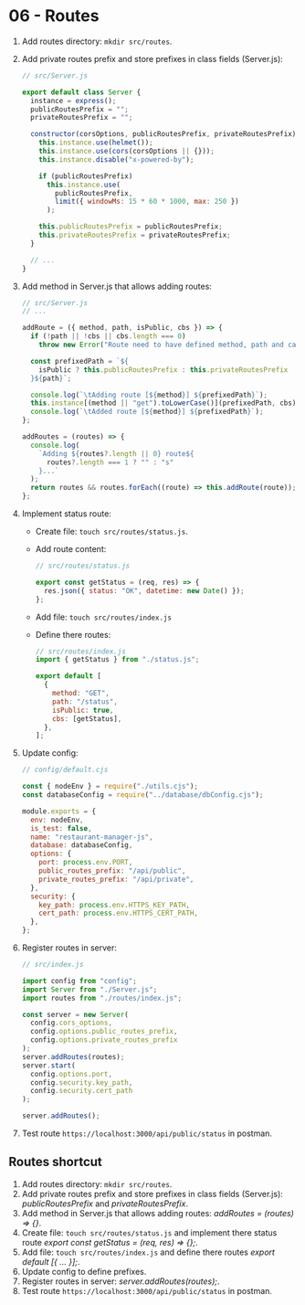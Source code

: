 # 06 - Routes

1. Add routes directory: `mkdir src/routes`.

2. Add private routes prefix and store prefixes in class fields (Server.js):

   ```js
   // src/Server.js

   export default class Server {
     instance = express();
     publicRoutesPrefix = "";
     privateRoutesPrefix = "";

     constructor(corsOptions, publicRoutesPrefix, privateRoutesPrefix) {
       this.instance.use(helmet());
       this.instance.use(cors(corsOptions || {}));
       this.instance.disable("x-powered-by");

       if (publicRoutesPrefix)
         this.instance.use(
           publicRoutesPrefix,
           limit({ windowMs: 15 * 60 * 1000, max: 250 })
         );

       this.publicRoutesPrefix = publicRoutesPrefix;
       this.privateRoutesPrefix = privateRoutesPrefix;
     }

     // ...
   }
   ```

3. Add method in Server.js that allows adding routes:

   ```js
   // src/Server.js
   // ...

   addRoute = ({ method, path, isPublic, cbs }) => {
     if (!path || !cbs || cbs.length === 0)
       throw new Error("Route need to have defined method, path and callbacks");

     const prefixedPath = `${
       isPublic ? this.publicRoutesPrefix : this.privateRoutesPrefix
     }${path}`;

     console.log(`\tAdding route [${method}] ${prefixedPath}`);
     this.instance[(method || "get").toLowerCase()](prefixedPath, cbs);
     console.log(`\tAdded route [${method}] ${prefixedPath}`);
   };

   addRoutes = (routes) => {
     console.log(
       `Adding ${routes?.length || 0} route${
         routes?.length === 1 ? "" : "s"
       }...`
     );
     return routes && routes.forEach((route) => this.addRoute(route));
   };
   ```

4. Implement status route:

   - Create file: `touch src/routes/status.js`.
   - Add route content:

     ```js
     // src/routes/status.js

     export const getStatus = (req, res) => {
       res.json({ status: "OK", datetime: new Date() });
     };
     ```

   - Add file: `touch src/routes/index.js`
   - Define there routes:

     ```js
     // src/routes/index.js
     import { getStatus } from "./status.js";

     export default [
       {
         method: "GET",
         path: "/status",
         isPublic: true,
         cbs: [getStatus],
       },
     ];
     ```

5. Update config:

   ```js
   // config/default.cjs

   const { nodeEnv } = require("./utils.cjs");
   const databaseConfig = require("../database/dbConfig.cjs");

   module.exports = {
     env: nodeEnv,
     is_test: false,
     name: "restaurant-manager-js",
     database: databaseConfig,
     options: {
       port: process.env.PORT,
       public_routes_prefix: "/api/public",
       private_routes_prefix: "/api/private",
     },
     security: {
       key_path: process.env.HTTPS_KEY_PATH,
       cert_path: process.env.HTTPS_CERT_PATH,
     },
   };
   ```

6. Register routes in server:

   ```js
   // src/index.js

   import config from "config";
   import Server from "./Server.js";
   import routes from "./routes/index.js";

   const server = new Server(
     config.cors_options,
     config.options.public_routes_prefix,
     config.options.private_routes_prefix
   );
   server.addRoutes(routes);
   server.start(
     config.options.port,
     config.security.key_path,
     config.security.cert_path
   );

   server.addRoutes();
   ```

7. Test route `https://localhost:3000/api/public/status` in postman.

## Routes shortcut

1. Add routes directory: `mkdir src/routes`.
2. Add private routes prefix and store prefixes in class fields (Server.js): _publicRoutesPrefix_ and _privateRoutesPrefix_.
3. Add method in Server.js that allows adding routes: _addRoutes = (routes) => {}_.
4. Create file: `touch src/routes/status.js` and implement there status route _export const getStatus = (req, res) => {};_.
5. Add file: `touch src/routes/index.js` and define there routes _export default [{ ... }];_.
5. Update config to define prefixes.
6. Register routes in server: _server.addRoutes(routes);_.
7. Test route `https://localhost:3000/api/public/status` in postman.
